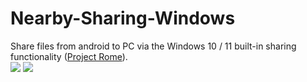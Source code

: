 # Nearby-Sharing-Windows
Share files from android to PC via the Windows 10 / 11 built-in sharing functionality ([Project Rome](https://github.com/microsoft/project-rome)).   
<a href=""><img src="https://img.shields.io/static/v1?label=Release&message=0.1.0&color=green&style=for-the-badge&logo=xamarin&logoColor=white" /></a>
<a href=""><img src="https://img.shields.io/static/v1?label=PlayStore&message=Verification&color=red&style=for-the-badge&logo=google-play" /></a>
<!-- <a href="https://play.google.com/store/apps/details?id=de.shortdev.nearby_sharing_windows"><img src="https://img.shields.io/static/v1?label=PlayStore&message=Open%20Test&color=yellow&style=for-the-badge&logo=google-play" /></a> --> 
